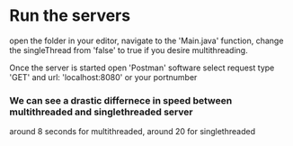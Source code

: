 # Run the servers
open the folder in your editor, navigate to the 'Main.java' function, change the singleThread from 'false' to true if you desire multithreading. 

Once the server is started open 'Postman' software select request type 'GET' and url: 'localhost:8080' or your portnumber

### We can see a drastic differnece in speed between multithreaded and singlethreaded server
around 8 seconds for multithreaded, around 20 for singlethreaded
